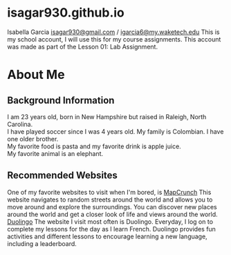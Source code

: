 # isagar930.github.io
Isabella Garcia
isagar930@gmail.com / igarcia6@my.waketech.edu
This is my school account, I will use this for my course assignments.
This account was made as part of the Lesson 01: Lab Assignment.

# About Me
## Background Information
I am 23 years old, born in New Hampshire but raised in Raleigh, North Carolina.  
I have played soccer since I was 4 years old.  My family is Colombian. I have one older brother.  
My favorite food is pasta and my favorite drink is apple juice.  
My favorite animal is an elephant.  

## Recommended Websites
One of my favorite websites to visit when I'm bored, is [MapCrunch](https://www.mapcrunch.com/) This website navigates to random streets around the world and allows you to move around and explore the surroundings. You can discover new places around the world and get a closer look of life and views around the world.  
[Duolingo](https://www.duolingo.com/) The website I visit most often is Duolingo. Everyday, I log on to complete my lessons for the day as I learn French. Duolingo provides fun activities and different lessons to encourage learning a new language, including a leaderboard.
